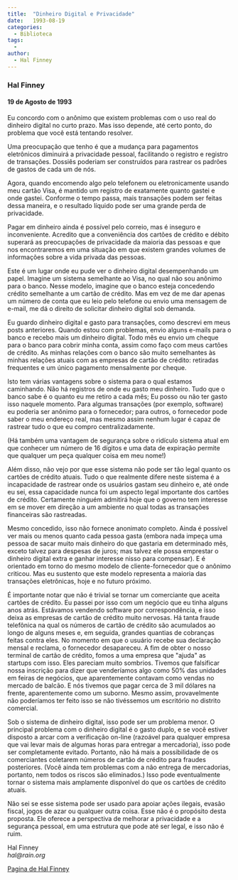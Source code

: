 ```yaml
---
title:  "Dinheiro Digital e Privacidade"
date:   1993-08-19
categories:
  - Biblioteca
tags:
  -
author:
  - Hal Finney
---
```



### Hal Finney


#### 19 de Agosto de 1993


Eu concordo com o anônimo que existem problemas com o uso real do dinheiro digital no curto prazo. Mas isso depende, até certo ponto, do problema que você está tentando resolver.

Uma preocupação que tenho é que a mudança para pagamentos eletrônicos diminuirá a privacidade pessoal, facilitando o registro e registro de transações. Dossiês poderiam ser construídos para rastrear os padrões de gastos de cada um de nós.

Agora, quando encomendo algo pelo telefonem ou eletronicamente usando meu cartão Visa, é mantido um registro de exatamente quanto gastei e onde gastei. Conforme o tempo passa, mais transações podem ser feitas dessa maneira, e o resultado líquido pode ser uma grande perda de privacidade.

Pagar em dinheiro ainda é possível pelo correio, mas é inseguro e inconveniente. Acredito que a conveniência dos cartões de crédito e débito superará as preocupações de privacidade da maioria das pessoas e que nos encontraremos em uma situação em que existem grandes volumes de informações sobre a vida privada das pessoas.

Este é um lugar onde eu pude ver o dinheiro digital desempenhando um papel. Imagine um sistema semelhante ao Visa, no qual não sou anônimo para o banco. Nesse modelo, imagine que o banco esteja concedendo crédito semelhante a um cartão de crédito. Mas em vez de me dar apenas um número de conta que eu leio pelo telefone ou envio uma mensagem de e-mail, me dá o direito de solicitar dinheiro digital sob demanda.

Eu guardo dinheiro digital e gasto para transações, como descrevi em meus posts anteriores. Quando estou com problemas, envio alguns e-mails para o banco e recebo mais um dinheiro digital. Todo mês eu envio um cheque para o banco para cobrir minha conta, assim como faço com meus cartões de crédito. As minhas relações com o banco são muito semelhantes às minhas relações atuais com as empresas de cartão de crédito: retiradas frequentes e um único pagamento mensalmente por cheque.

Isto tem várias vantagens sobre o sistema para o qual estamos caminhando. Não há registros de onde eu gasto meu dinheiro. Tudo que o banco sabe é o quanto eu me retiro a cada mês; Eu posso ou não ter gasto isso naquele momento. Para algumas transações (por exemplo, software) eu poderia ser anônimo para o fornecedor; para outros, o fornecedor pode saber o meu endereço real, mas mesmo assim nenhum lugar é capaz de rastrear tudo o que eu compro centralizadamente.

(Há também uma vantagem de segurança sobre o ridículo sistema atual em que conhecer um número de 16 dígitos e uma data de expiração permite que qualquer um peça qualquer coisa em meu nome!)

Além disso, não vejo por que esse sistema não pode ser tão legal quanto os cartões de crédito atuais. Tudo o que realmente difere neste sistema é a incapacidade de rastrear onde os usuários gastam seu dinheiro e, até onde eu sei, essa capacidade nunca foi um aspecto legal importante dos cartões de crédito. Certamente ninguém admitirá hoje que o governo tem interesse em se mover em direção a um ambiente no qual todas as transações financeiras são rastreadas.

Mesmo concedido, isso não fornece anonimato completo. Ainda é possível ver mais ou menos quanto cada pessoa gasta (embora nada impeça uma pessoa de sacar muito mais dinheiro do que gastaria em determinado mês, exceto talvez para despesas de juros; mas talvez ele possa emprestar o dinheiro digital extra e ganhar interesse nisso para compensar). E é orientado em torno do mesmo modelo de cliente-fornecedor que o anônimo criticou. Mas eu sustento que este modelo representa a maioria das transações eletrônicas, hoje e no futuro próximo.

É importante notar que não é trivial se tornar um comerciante que aceita cartões de crédito. Eu passei por isso com um negócio que eu tinha alguns anos atrás. Estávamos vendendo software por correspondência, e isso deixa as empresas de cartão de crédito muito nervosas. Há tanta fraude telefônica na qual os números de cartão de crédito são acumulados ao longo de alguns meses e, em seguida, grandes quantias de cobranças feitas contra eles. No momento em que o usuário recebe sua declaração mensal e reclama, o fornecedor desapareceu. A fim de obter o nosso terminal de cartão de crédito, fomos a uma empresa que "ajuda" as startups com isso. Eles pareciam muito sombrios. Tivemos que falsificar nossa inscrição para dizer que venderíamos algo como 50% das unidades em feiras de negócios, que aparentemente contavam como vendas no mercado de balcão. E nós tivemos que pagar cerca de 3 mil dólares na frente, aparentemente como um suborno. Mesmo assim, provavelmente não poderíamos ter feito isso se não tivéssemos um escritório no distrito comercial.

Sob o sistema de dinheiro digital, isso pode ser um problema menor. O principal problema com o dinheiro digital é o gasto duplo, e se você estiver disposto a arcar com a verificação on-line (razoável para qualquer empresa que vai levar mais de algumas horas para entregar a mercadoria), isso pode ser completamente evitado. Portanto, não há mais a possibilidade de os comerciantes coletarem números de cartão de crédito para fraudes posteriores. (Você ainda tem problemas com a não entrega de mercadorias, portanto, nem todos os riscos são eliminados.) Isso pode eventualmente tornar o sistema mais amplamente disponível do que os cartões de crédito atuais.

Não sei se esse sistema pode ser usado para apoiar ações ilegais, evasão fiscal, jogos de azar ou qualquer outra coisa. Esse não é o propósito desta proposta. Ele oferece a perspectiva de melhorar a privacidade e a segurança pessoal, em uma estrutura que pode até ser legal, e isso não é ruim.

Hal Finney  
_hal@rain.org_

[Pagina de Hal Finney](http://finney.org/~hal/)

